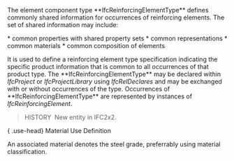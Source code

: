 The element component type \*\*IfcReinforcingElementType\*\* defines commonly shared information for occurrences of reinforcing elements. The set of shared information may include:

\* common properties with shared property sets
\* common representations
\* common materials
\* common composition of elements

It is used to define a reinforcing element type specification indicating the specific product information that is common to all occurrences of that product type. The \*\*IfcReinforcingElementType\*\* may be declared within _IfcProject_ or _IfcProjectLibrary_ using _IfcRelDeclares_ and may be exchanged with or without occurrences of the type. Occurrences of \*\*IfcReinforcingElementType\*\* are represented by instances of _IfcReinforcingElement_.

> HISTORY&nbsp; New entity in IFC2x2.

{ .use-head}
Material Use Definition

An associated material denotes the steel grade, preferrably using material classification.
